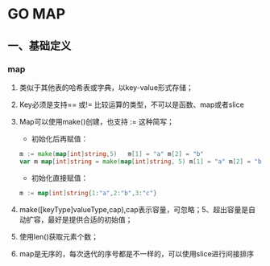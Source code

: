 # GO MAP

## 一、基础定义

### map

1. 类似于其他表的哈希表或字典，以key-value形式存储；
2. Key必须是支持== 或!= 比较运算的类型，不可以是函数、map或者slice
3. Map可以使用make()创建，也支持 := 这种简写；
   - 初始化后再赋值：

    ``` GO
    m := make(map[int]string,5)   m[1] = "a" m[2] = "b"
    var m map[int]string = make(map[int]string, 5) m[1] = "a" m[2] = "b"
    ```

   - 初始化直接赋值：

    ``` GO
    m := map[int]string{1:"a",2:"b",3:"c"}
    ```

4. make([keyType]valueType,cap),cap表示容量，可忽略；5、超出容量是自动扩容，最好是提供合适的初始值；
5. 使用len()获取元素个数；
6. map是无序的，每次迭代的序号都是不一样的，可以使用slice进行间接排序

